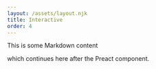 ```yaml
---
layout: /assets/layout.njk
title: Interactive
order: 4
---
```


This is some Markdown content

<div id="root"></div>
<script src="interactive.js" type="module"></script>

which continues here after the Preact component.

